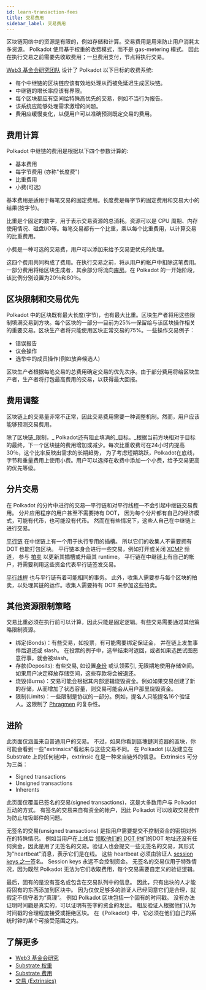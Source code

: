 ```yaml
---
id: learn-transaction-fees
title: 交易费用
sidebar_label: 交易费用
---
```


区块链网络中的资源是有限的，例如存储和计算。交易费用是用来防止用户消耗太多资源。 Polkadot 使用基于权重的收费模式，而不是 gas-metering 模式。 因此在执行交易之前需要先收取费用；一旦费用支付，节点将执行交易。

[Web3 基金会研究团队](https://research.web3.foundation/en/latest/polkadot/Token%20Economics.html#relay-chain-transaction-fees-and-per-block-transaction-limits) 设计了 Polkadot 以下目标的收费系统:

- 每个中继链的区块链应该有效地处理从而被免延迟生成区块链。
- 中继链的增长率应该有界限。
- 每个区块都应有空间给特殊高优先的交易，例如不当行为报告。
- 该系统应能够处理需求激增的问题。
- 费用应缓慢变化，以便用户可以准确预测既定交易的费用。

## 费用计算

Polkadot 中继链的费用是根据以下四个参数计算的:

- 基本费用
- 每字节费用 (亦称"长度费")
- 比重费用
- 小费(可选)

基本费用是适用于每笔交易的固定费用。长度费是每字节的固定费用和交易大小的结果(按字节)。

比重是个固定的数字，用于表示交易资源的总消耗。资源可以是 CPU 周期、内存使用情况、磁盘I/O等。每笔交易都有一个比重，乘以每个比重费用，以计算交易的比重费用。

小费是一种可选的交易费，用户可以添加来给予交易更优先的处理。

这四个费用共同构成了费用。在执行交易之前，将从用户的帐户中扣除这笔费用。一部分费用将给区块生成者，其余部分将流向[库房](learn-treasury)。在 Polkadot 的一开始阶段，该比例分别设置为20％和80％。

## 区块限制和交易优先

Polkadot 中的区块既有最大长度(字节)，也有最大比重。区块生产者将用这些限制填满交易到方块。每个区块的一部分―目前为25%―保留给与该区块操作相关的重要交易。区块生产者将只能使用区块正常交易的75%。一些操作交易例子：

- 错误报告
- 议会操作
- 选举中的成员操作(例如放弃候选人)

区块生产者根据每笔交易的总费用确定交易的优先次序。由于部分费用将给区块生产者，生产者将打包最高费用的交易，以获得最大回报。

## 费用调整

区块链上的交易量非常不正常，因此交易费用需要一种调整机制。然而，用户应该能够预测交易费用。

除了区块链_限制，_ Polkadot还有阻止填满的_目标。_根据当前方块相对于目标的最终，下一个区块链的费用增加或减少。每次比重收费可在24小时内提高30％，这个比率反映出需求的长期趋势， 为了考虑短期跳跃，Polkadot在底线，字节和重量费用上使用小费。用户可以选择在收费中添加一个小费，给予交易更高的优先等级。

## 分片交易

在 Polkadot 的分片中进行的交易―平行链和对平行线程―不会引起中继链交易费用。 分片应用程序的用户甚至不需要持有 DOT， 因为每个分片都有自己的经济模式，可能有代币，也可能没有代币。 然而在有些情况下，这些人自己在中继链上进行交易。

[平行链](learn-parachains) 在中继链上有一个用于执行专用的插槽。 所以它们的收集人不需要拥有 DOT 也能打包区块。 平行链本身会进行一些交易，例如打开或关闭 [XCMP](learn-crosschain) 频道， 参与 [拍卖](learn-auction) 以更新其插槽或升级其 runtime。 平行链在中继链上有自己的帐户，将需要利用这些资金代表平行链签发交易。

[平行线程](learn-parathreads) 也与平行链有着可能相同的事务。 此外，收集人需要参与每个区块的拍卖，以处理其链的运作。收集人需要持有 DOT 来参加这些拍卖。

## 其他资源限制策略

交易比重必须在执行前可以计算，因此只能是固定逻辑。有些交易需要通过其他策略限制资源。

- 绑定(Bonds)：有些交易，如投票，有可能需要绑定保证金， 并在链上发生事件后退还或 slash。 在投票的例子中，选举结束时返回，或者如果选民试图恶意行事，就会被slash。
- 存款(Deposits): 有些交易, 如设置[身份](learn-identity) 或认领索引, 无限期地使用存储空间。 如果用户决定释放存储空间，这些存款将会被退还。
- 烧毁(Burns)：交易可能会根据其内部逻辑烧毁资金。例如如果交易创建了新的存储，从而增加了状态容量，则交易可能会从用户那里烧毁资金。
- 限制(Limits)：一些限制是协议的一部分。例如，提名人只能提名16个验证人。这限制了 [Phragmen](learn-phragmen) 的复杂性。

## 进阶

此页面仅涵盖来自普通用户的交易。 不过，如果你看到區塊鏈浏览器的區块，你可能会看到一些"extrinsics"看起来与这些交易不同。 在 Polkadot (以及建立在Substrate 上的任何链)中，extrinsic 在是一种来自链外的信息。 Extrinsics 可分为三类：

- Signed transactions
- Unsigned transactions
- Inherents

此页面仅覆盖已签名的交易(signed transactions)，这是大多数用户与 Polkadot 互动的方式。 有签名的交易来自有资金的帐户，因此 Polkadot 可以收取交易费作为防止垃圾邮件的问题。

无签名的交易(unsigned transactions) 是指用户需要提交不控制资金的密钥对外在的特殊情况。 例如当用户在上线后 [领取他们的 DOT ](https://claims.polkadot.network) 他们的DOT 地址还没有任何资金，因此是用了无签名的交易。验证人也会提交一些无签名的交易，其形式为"heartbeat"消息，表示它们是在线。 这些 heartbeat 必须由验证人 [session keys 之一](learn-keys)签名。 Session keys 永远不会控制资金。 无签名的交易仅用于特殊情况，因为既然 Polkadot 无法为它们收取费用，每个交易需要自定义的验证逻辑。

最后，固有的是没有签名或包含在交易队列中的信息。 因此，只有出块的人才能将固有的东西添加到区块中。 因为仅仅足够多的验证人已经同意它们是合理，就假定不信守者为“真理”。 例如 Polkadot 区块包括一个固有的时间戳。 没有办法证明时间戳是真实的，可以证明有签字的资金的发出。 相反验证人根据他们认为时间戳的合理程度接受或拒绝区块。 在《Polkadot》中，它必须在他们自己的系统时钟的某个可接受范围之内。

## 了解更多

- [Web3 基金会研究](https://research.web3.foundation/en/latest/polkadot/Token%20Economics.html#relay-chain-transaction-fees-and-per-block-transaction-limits)
- [Substrate 权重](https://substrate.dev/docs/en/next/conceptual/runtime/weight)
- [Substrate 费用](https://substrate.dev/docs/en/next/development/module/fees)
- [交易 (Extrinsics)](https://substrate.dev/docs/en/next/conceptual/node/extrinsics)
